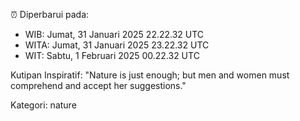 ⏰ Diperbarui pada:
- WIB: Jumat, 31 Januari 2025 22.22.32 UTC
- WITA: Jumat, 31 Januari 2025 23.22.32 UTC
- WIT: Sabtu, 1 Februari 2025 00.22.32 UTC

Kutipan Inspiratif:
"Nature is just enough; but men and women must comprehend and accept her suggestions."


Kategori: nature

